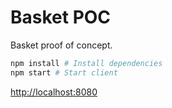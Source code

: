 # Basket POC

Basket proof of concept.

```bash
npm install # Install dependencies
npm start # Start client
```

[http://localhost:8080](http://localhost:8080)
